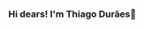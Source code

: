 ### Hi dears! I'm Thiago Durães👋

<!--
**duraesthiago/duraesthiago** is a ✨ _special_ ✨ repository because its `README.md` (this file) appears on your GitHub profile.

Here are some ideas to get you started:

- 🌱 I’m currently learning HTML, CSS, JAVASCRIPT, SQL, NODE, REACT and how to make a better coffee!
- 🤔 I’m looking for help with my learning process... 
- ⚡ Fun fact: I'm yoga teacher!
-->
